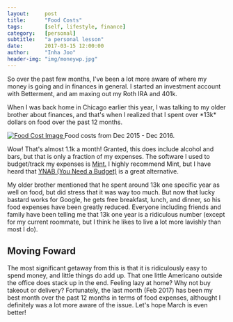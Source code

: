 ```yaml
---
layout:     post
title:      "Food Costs"
tags:       [self, lifestyle, finance]
category:   [personal]
subtitle:   "a personal lesson"
date:       2017-03-15 12:00:00
author:     "Inha Joo"
header-img: "img/moneywp.jpg"
---
```


<p>So over the past few months, I've been a lot more aware of where my money is going and in finances in general. I started an investment account with Betterment, and am maxing out my Roth IRA and 401k.</p>

<p>When I was back home in Chicago earlier this year, I was talking to my older brother about finances, and that's when I realized that I spent over *13k* dollars on food over the past 12 months.</p>

<a href="#">
    <img src="{{ site.url }}/img/foodcost.jpg" alt="Food Cost Image">
</a>
<span class="caption text-muted">Food costs from Dec 2015 - Dec 2016.</span>

<p>Wow! That's almost 1.1k a month! Granted, this does include alcohol and bars, but that is only a fraction of my expenses. The software I used to budget/track my expenses is <a href="https://www.mint.com/"> Mint.</a> I highly recommend Mint, but I have heard that <a href="https://www.youneedabudget.com/"> YNAB (You Need a Budget)</a> is a great alternative.</p>

<p>My older brother mentioned that he spent around 13k one specific year as well on food, but did stress that it was way too much. But now that lucky bastard works for Google, he gets free breakfast, lunch, and dinner, so his food expenses have been greatly reduced. Everyone including friends and family have been telling me that 13k one year is a ridiculous number (except for my current roommate, but I think he likes to live a lot more lavishly than most I do).</p>

<h2 class="section-heading">Moving Foward</h2>

<p>The most significant getaway from this is that it is ridiculously easy to spend money, and little things do add up. That one little Americano outside the office does stack up in the end. Feeling lazy at home? Why not buy takeout or delivery? Fortunately, the last month (Feb 2017) has been my best month over the past 12 months in terms of food expenses, althought I definitely was a lot more aware of the issue. Let's hope March is even better!</p>